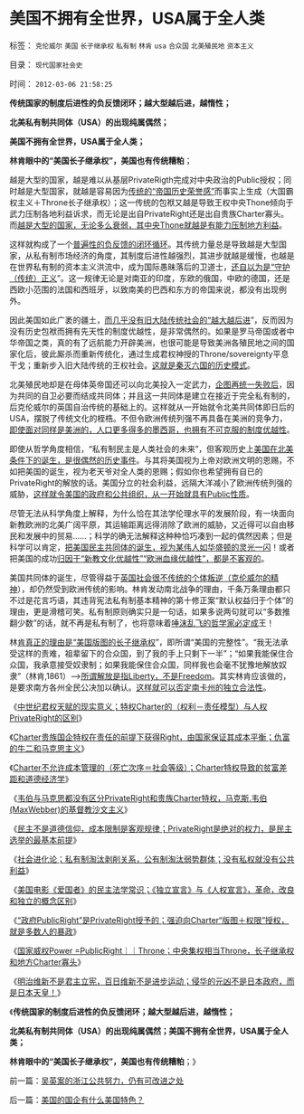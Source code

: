 # 美国不拥有全世界，USA属于全人类

标签： `克伦威尔` `美国` `长子继承权` `私有制` `林肯` `usa` `合众国` `北美殖民地` `资本主义` 

目录： `现代国家社会史`

时间： `2012-03-06 21:58:25`

**传统国家的制度后进性的负反馈闭环；越大型越后进，越惰性；**

**北美私有制共同体（USA）的出现纯属偶然；**

**美国不拥有全世界，USA属于全人类；**

**林肯眼中的“美国长子继承权”，美国也有传统糟粕**；

越是大型的国家，越是难以从基层PrivateRigth完成对中央政治的Public授权；同时越是大型国家，就越是容易因为[传统的“帝国历史荣誉感”](../../../2009/10/1/大国霸权主义阻碍中国和平崛起.md)而事实上生成（大国霸权主义＋Throne长子继承权）；这一传统的包袱又越是导致王权中央Thone倾向于武力压制各地利益诉求，而无论是出自PrivateRight还是出自贵族Charter寡头。而[越是大型的国家，无论多么衰弱，其中央Thone就越是有能力压制地方利益](../../../2008/11/24/中国150年来失败根本原因.md)。

这样就构成了一个[普遍性的负反馈的闭环循环](../../../2011/1/29/中国社会负反馈系统和后发制度劣势.md)。其传统力量总是导致越是大型国家，从私有制市场经济的角度，其制度后进性越强烈，其进步就越是缓慢，也越是在世界私有制的资本主义洪流中，成为国际愚昧落后的卫道士，[还自以为是“守护（传统）正义](../../../2009/9/28/中国怀旧复古的乌托邦传统文化.md)”。这一规律无论是对南亚的印度，东欧的俄国，中欧的德国，还是西欧小范围的法国和西班牙，以致南美的巴西和东方的帝国来说，都没有出现例外。

因此美国如此广袤的疆土，[而几乎没有旧大陆传统社会的“越大越后进](../../../2010/12/28/后发劣势突出表现在“进步分子”愚昧反动.md)”，反而因为没有历史包袱而拥有先天性的制度优越性，是非常偶然的。如果是罗马帝国或者中华帝国之类，真的有了远航能力开辟美洲，也很可能是导致美洲各殖民地之间的国家化后，彼此厮杀而重新传统化，通过生成君权神授的Throne/sovereignty平息干戈；重新步入旧大陆传统的王权社会。[这就是秦灭六国的历史模式](../../../2008/9/12/战国与秦灭六国并非今天适用的政治模式.md)。

北美殖民地却是在母体英帝国还可以向北美投入一定武力，[企图再统一失败后](../../../2011/5/9/独立战争没有保证美国的独立；星条旗歌.md)，因为共同的自卫必要而结成共同体；并且这一共同体是建立在接近于完全私有制的，后克伦威尔的英国自治传统的基础上的。这样就从一开始就令北美共同体即日后的USA，摆脱了传统文化的桎梏。不但令欧洲传统列强不再具备在美洲的竞争力，[即使面对同样是美洲的，人口更多得多的墨西哥，也拥有不可克服的制度优越性](../../../2011/9/24/南美洲和印第安人的土地公有制；墨西哥“经济奇迹”.md)。

即使从哲学角度相信，“私有制民主是人类社会的未来”，但客观历史上[美国在北美条件下的诞生，是很偶然的历史事件](../../../2010/12/28/美国的成功很可能是偶然事件.md)。与其将美国视为上帝对欧洲文明的恩赐，不如把美国的诞生，视为老天爷对全人类的恩赐；假如你也希望拥有自已的PrivateRight的解放的话。美国分立的社会利益，远隔大洋减小了欧洲传统列强的威胁，[这样就令美国的政府和公共组织，从一开始就具有Public性质](../../../2012/3/3/私有制淘汰剥削关系，公有制淘汰弱势群体.md)。

尽管无法从科学角度上解释，为什么恰在其法学伦理水平的发展阶段，有一块面向新教欧洲的北美广阔平原，其运输距离远得消除了欧洲的威胁，又近得可以自由移民和发展中的贸易……；科学的确无法解释这种种恰巧凑到一起的偶然因素；但是科学可以肯定，[把美国民主共同体的诞生，视为某伟人如华盛顿的灵光一闪](../../../2010/5/10/华盛顿不必要品德高尚.md)！或者把美国的成功[归因于“新教文化优越性”“欧洲血缘优越性”，都是不客观的](../../../2012/3/3/马克斯.韦伯(MaxWebber)的基督教沙文主义.md)。

美国共同体的诞生，尽管得益于[英国社会很不传统的个体叛逆（克伦威尔的精神](../../../2011/12/5/为什么克伦威尔必须独裁，华盛顿可以放弃权力？.md)），却仍然受到欧洲传统的影响。林肯发动南北战争的理由，千条万条理由都只不过是花言巧语，其违背宪法私有制基本精神的第十修正案“默认权益归于个体”的理由，更是滑稽可笑。私有制原则确实只是一句话，如果多说两句就可以“多数推翻少数”的话，就不再是私有制了，也将意味着[唾沫乱飞的哲学家必定成](../../../2010/8/2/哲人王的政治野心.md)王！

林[肯真正的理由是“美国版图的长子继承权](../../../2011/7/15/让法律死亡的正义；南北战争爆发的时间序列；.md)”，即所谓“美国的完整性”。“我无法承受这样的责难，祖辈留下的合众国，到了我的手上只剩下一半”；“如果我能保住合众国，我承意接受奴隶制；如果我能保住合众国，同样我也会毫不犹豫地解放奴隶”（林肯,1861）——>[所谓解放是指Liberty，不是Freedom](../../../2012/3/1/民主的法学常识和私有制和自由.md)。其实林肯应该做的，是要求南方各州全民公决加以确认。[这样就可以否定南卡州的独立合法性](../../../2011/7/16/南北战争：政治的本质,民主的本质,都是妥协.md)。

《[中世纪君权天赋的现实意义；特权Charter的（权利－责任模型）与人权PrivateRight的区别](../../../2012/3/2/中世纪君权天赋的积极意义.md)》

《[Charter贵族国企特权在责任的前提下获得Right，由国家保证其成本平衡；仇富的牛二和马克思主义](../../../2012/3/2/Charter特权的道德责任和民企PrivteRight自负成本.md)》

《[Charter不允许成本管理的（死亡次序＝社会等级）；Charter特权导致的贫富差距和道德经济学](../../../2012/3/2/中世纪Charter等级社会的阶级死亡次序排定.md)》

《[韦伯与马克思都没有区分PrivateRight和贵族Charter特权，马克斯.韦伯(MaxWebber)的基督教沙文主义](../../../2012/3/3/马克斯.韦伯(MaxWebber)的基督教沙文主义.md)》

《[民主不是道德信仰，成本限制是客观规律；PrivateRight是绝对的权力，是民主选举的最基本前提](../../../2012/3/3/民主不是道德信仰，成本限制是客观规律.md)》

《[社会进化论；私有制淘汰剥削关系，公有制淘汰弱势群体；没有私权就没有公共利益](../../../2012/3/3/私有制淘汰剥削关系，公有制淘汰弱势群体.md)》

《[美国电影《爱国者》的民主法学常识；《独立宣言》与《人权宣言》，革命，改良和独立的概念区别](../../../2012/3/3/美国电影《爱国者》中的革命，改良，独立的法学概念.md)》

《[“政府PublicRight”是PrivateRight授予的；强迫向Charter“版图＋权限”授权，就是多数人的暴政](../../../2012/3/5/政府PublicRight只允许授自公民PrivateRight.md)》

《[国家威权Power =PublicRight｜｜Throne；中央集权相当Throne，长子继承权和地方Charter寡头](../../../2012/3/5/国家威权，中央集权，长子继承权.md)》

《[明治维新不是君主立宪，百日维新不是进步运动；侵华的元凶不是日本政府，而是日本天皇！](../../../2012/3/5/侵华的元凶不是日本政府，而是日本天皇！.md)》

《**传统国家的制度后进性的负反馈闭环；越大型越后进，越惰性；**

**北美私有制共同体（USA）的出现纯属偶然；美国不拥有全世界，USA属于全人类；**

**林肯眼中的“美国长子继承权”，美国也有传统糟粕**；》



前一篇：[吴英案的浙江公共努力，仍有可改进之处](../../../2012/3/5/吴英案的浙江公共努力，仍有可改进之处.md)

后一篇：[美国的国企有什么美国特色？](../../../2012/3/6/美国的国企有什么美国特色？.md)
